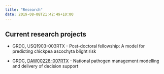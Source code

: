 ```yaml
---
title: "Research"
date: 2019-08-08T21:42:49+10:00
---
```


## Current research projects

  * GRDC, USQ1903-003RTX - Post-doctoral fellowship: A model for predicting chickpea ascochyta blight risk
  
  * GRDC, [DAW00228-007RTX](https://grdc.com.au/research/projects/project?id=784) - National pathogen management modelling and delivery of decision support
